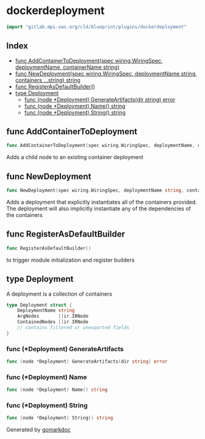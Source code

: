 <!-- Code generated by gomarkdoc. DO NOT EDIT -->

# dockerdeployment

```go
import "gitlab.mpi-sws.org/cld/blueprint/plugins/dockerdeployment"
```

## Index

- [func AddContainerToDeployment\(spec wiring.WiringSpec, deploymentName, containerName string\)](<#AddContainerToDeployment>)
- [func NewDeployment\(spec wiring.WiringSpec, deploymentName string, containers ...string\) string](<#NewDeployment>)
- [func RegisterAsDefaultBuilder\(\)](<#RegisterAsDefaultBuilder>)
- [type Deployment](<#Deployment>)
  - [func \(node \*Deployment\) GenerateArtifacts\(dir string\) error](<#Deployment.GenerateArtifacts>)
  - [func \(node \*Deployment\) Name\(\) string](<#Deployment.Name>)
  - [func \(node \*Deployment\) String\(\) string](<#Deployment.String>)


<a name="AddContainerToDeployment"></a>
## func AddContainerToDeployment

```go
func AddContainerToDeployment(spec wiring.WiringSpec, deploymentName, containerName string)
```

Adds a child node to an existing container deployment

<a name="NewDeployment"></a>
## func NewDeployment

```go
func NewDeployment(spec wiring.WiringSpec, deploymentName string, containers ...string) string
```

Adds a deployment that explicitly instantiates all of the containers provided. The deployment will also implicitly instantiate any of the dependencies of the containers

<a name="RegisterAsDefaultBuilder"></a>
## func RegisterAsDefaultBuilder

```go
func RegisterAsDefaultBuilder()
```

to trigger module initialization and register builders

<a name="Deployment"></a>
## type Deployment

A deployment is a collection of containers

```go
type Deployment struct {
    DeploymentName string
    ArgNodes       []ir.IRNode
    ContainedNodes []ir.IRNode
    // contains filtered or unexported fields
}
```

<a name="Deployment.GenerateArtifacts"></a>
### func \(\*Deployment\) GenerateArtifacts

```go
func (node *Deployment) GenerateArtifacts(dir string) error
```



<a name="Deployment.Name"></a>
### func \(\*Deployment\) Name

```go
func (node *Deployment) Name() string
```



<a name="Deployment.String"></a>
### func \(\*Deployment\) String

```go
func (node *Deployment) String() string
```



Generated by [gomarkdoc](<https://github.com/princjef/gomarkdoc>)
